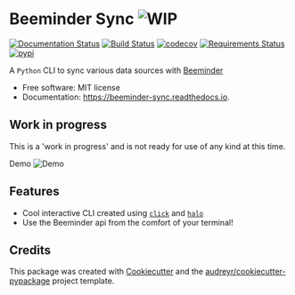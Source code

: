 # Beeminder Sync ![WIP](https://img.shields.io/badge/stability-work_in_progress-lightgrey.svg?style=for-the-badge)

[![Documentation Status](https://img.shields.io/readthedocs/beeminder-sync.svg?style=for-the-badge)](https://beeminder-sync.readthedocs.io/en/latest/?badge=latest)
[![Build Status](https://img.shields.io/travis/dileep-kishore/beeminder-sync.svg?style=for-the-badge)](https://travis-ci.org/dileep-kishore/beeminder-sync)
[![codecov](https://img.shields.io/codecov/c/github/dileep-kishore/beeminder-sync.svg?style=for-the-badge)](https://codecov.io/gh/dileep-kishore/beeminder-sync)
[![Requirements Status](https://img.shields.io/requires/github/dileep-kishore/beeminder-sync.svg?style=for-the-badge)](https://requires.io/github/dileep-kishore/beeminder-sync/requirements/?branch=master)
[![pypi](https://img.shields.io/pypi/v/beeminder_sync.svg?style=for-the-badge)](https://pypi.python.org/pypi/beeminder_sync)

A `Python` CLI to sync various data sources with [Beeminder](https://github.com/dileep-kishore/beeminder-sync)

  - Free software: MIT license
  - Documentation: <https://beeminder-sync.readthedocs.io>.

## Work in progress

This is a 'work in progress' and is not ready for use of any kind at
this time.

Demo
![Demo](assets/demo.gif)

## Features

  - Cool interactive CLI created using [`click`](http://click.pocoo.org/6/) and [`halo`](https://github.com/ManrajGrover/halo)
  - Use the Beeminder api from the comfort of your terminal!

## Credits

This package was created with [Cookiecutter](https://github.com/audreyr/cookiecutter) and the [audreyr/cookiecutter-pypackage](https://github.com/audreyr/cookiecutter-pypackage) project template.
